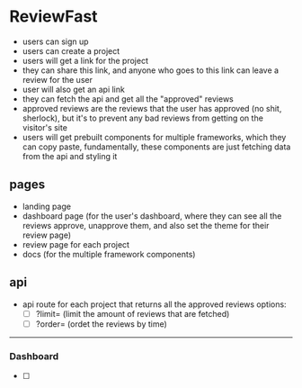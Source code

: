 # ReviewFast

- users can sign up
- users can create a project
- users will get a link for the project
- they can share this link, and anyone who goes to this link can leave a review for the user
- user will also get an api link
- they can fetch the api and get all the "approved" reviews
- approved reviews are the reviews that the user has approved (no shit, sherlock), but it's to prevent any bad reviews from getting on the visitor's site
- users will get prebuilt components for multiple frameworks, which they can copy paste, fundamentally, these components are just fetching data from the api and styling it

## pages

- landing page
- dashboard page (for the user's dashboard, where they can see all the reviews approve, unapprove them, and also set the theme for their review page)
- review page for each project
- docs (for the multiple framework components)

## api

- api route for each project that returns all the approved reviews
  options:
  - [ ] ?limit= (limit the amount of reviews that are fetched)
  - [ ] ?order= (ordet the reviews by time)

---
### Dashboard

- [ ] 